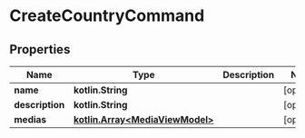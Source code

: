 
# CreateCountryCommand

## Properties
Name | Type | Description | Notes
------------ | ------------- | ------------- | -------------
**name** | **kotlin.String** |  |  [optional]
**description** | **kotlin.String** |  |  [optional]
**medias** | [**kotlin.Array&lt;MediaViewModel&gt;**](MediaViewModel.md) |  |  [optional]



